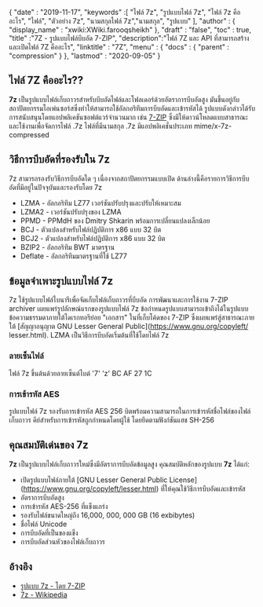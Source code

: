 {
  "date" : "2019-11-17",
  "keywords" :[ "ไฟล์ 7z", "รูปแบบไฟล์ 7z", "ไฟล์ 7z คืออะไร", "ไฟล์", "ตัวอย่าง 7z", "นามสกุลไฟล์ 7z","นามสกุล", "รูปแบบ" ],
  "author" : {
    "display_name" : "xwiki:XWiki.farooqsheikh"
},
  "draft" : "false",
  "toc" : true,
  "title" :"7Z - รูปแบบไฟล์บีบอัด 7-ZIP",
  "description":"ไฟล์ 7Z และ API ที่สามารถสร้างและเปิดไฟล์ 7Z คืออะไร",
  "linktitle" : "7Z",
  "menu" : {
    "docs" : {
      "parent" : "compression"
}
},
  "lastmod" : "2020-09-05"
}

## ไฟล์ 7Z คืออะไร??

**7z** เป็นรูปแบบไฟล์เก็บถาวรสำหรับบีบอัดไฟล์และโฟลเดอร์ด้วยอัตราการบีบอัดสูง มันขึ้นอยู่กับสถาปัตยกรรมโอเพ่นซอร์สซึ่งทำให้สามารถใช้อัลกอริทึมการบีบอัดและเข้ารหัสได้ รูปแบบดังกล่าวได้รับการสนับสนุนโดยแอปพลิเคชันซอฟต์แวร์จำนวนมาก เช่น [7-ZIP](https://www.7-zip.org/) ซึ่งมีให้ดาวน์โหลดแบบสาธารณะและใช้งานเพื่อจัดการไฟล์ .7z ไฟล์ที่มีนามสกุล .7z มีแอปพลิเคชั่นประเภท mime/x-7z-compressed

## วิธีการบีบอัดที่รองรับใน 7z ##

7z สามารถรองรับวิธีการบีบอัดใด ๆ เนื่องจากสถาปัตยกรรมแบบเปิด ด้านล่างนี้คือรายการวิธีการบีบอัดที่มีอยู่ในปัจจุบันและรองรับโดย 7z

* LZMA - อัลกอริทึม LZ77 เวอร์ชันปรับปรุงและปรับให้เหมาะสม
* LZMA2 - เวอร์ชันปรับปรุงของ LZMA
* PPMD - PPMdH ของ Dmitry Shkarin พร้อมการเปลี่ยนแปลงเล็กน้อย
* BCJ - ตัวแปลงสำหรับไฟล์ปฏิบัติการ x86 แบบ 32 บิต
* BCJ2 - ตัวแปลงสำหรับไฟล์ปฏิบัติการ x86 แบบ 32 บิต
* BZIP2 - อัลกอริทึม BWT มาตรฐาน
* Deflate - อัลกอริทึมมาตรฐานที่ใช้ LZ77

## ข้อมูลจำเพาะรูปแบบไฟล์ 7z

7z ใช้รูปแบบไฟล์ไบนารีเพื่อจัดเก็บไฟล์เก็บถาวรที่บีบอัด การพัฒนาและการใช้งาน 7-ZIP archiver เผยแพร่รูปลักษณ์แรกของรูปแบบไฟล์ 7z ข้อกำหนดรูปแบบสามารถเข้าถึงได้ในรูปแบบข้อความธรรมดาภายใต้ไดเรกทอรีย่อย "เอกสาร" ในที่เก็บโค้ดของ 7-ZIP ซึ่งเผยแพร่สู่สาธารณะภายใต้ [สัญญาอนุญาต GNU Lesser General Public](https://www.gnu.org/copyleft/ lesser.html). LZMA เป็นวิธีการบีบอัดเริ่มต้นที่ใช้โดยไฟล์ 7z

### ลายเซ็นไฟล์

ไฟล์ 7z ขึ้นต้นด้วยลายเซ็นต์ไบต์ '7' 'z' BC AF 27 1C

### การเข้ารหัส AES

รูปแบบไฟล์ 7z รองรับการเข้ารหัส AES 256 บิตพร้อมความสามารถในการเข้ารหัสชื่อไฟล์ของไฟล์เก็บถาวร คีย์สำหรับการเข้ารหัสถูกกำหนดโดยผู้ใช้ โดยยึดตามฟังก์ชันแฮช SH-256

## คุณสมบัติเด่นของ 7z

**7z** เป็นรูปแบบไฟล์เก็บถาวรใหม่ซึ่งมีอัตราการบีบอัดข้อมูลสูง คุณสมบัติหลักของรูปแบบ **7z** ได้แก่:

* เปิดรูปแบบไฟล์ภายใต้ [GNU Lesser General Public License] (https://www.gnu.org/copyleft/lesser.html) ที่ให้คุณใช้วิธีการบีบอัดและเข้ารหัส
* อัตราการบีบอัดสูง
* การเข้ารหัส AES-256 ที่แข็งแกร่ง
* รองรับไฟล์ขนาดใหญ่ถึง 16,000, 000, 000 GB (16 exbibytes)
* ชื่อไฟล์ Unicode
* การบีบอัดที่เป็นของแข็ง
* การบีบอัดส่วนหัวของไฟล์เก็บถาวร

## อ้างอิง

* [รูปแบบ 7z - โดย 7-ZIP](https://www.7-zip.org/7z.html)
* [7z - Wikipedia](https://en.wikipedia.org/wiki/7z)

